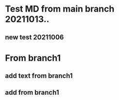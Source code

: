 # Test MD from main branch 20211013..

## new test 20211006

# From branch1
## add text from branch1

## add from branch1
